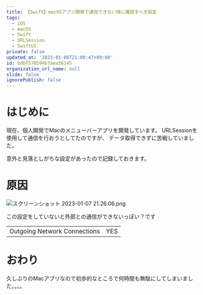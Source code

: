 ```yaml
---
title: 【Swift】macOSアプリ開発で通信できない時に確認すべき設定
tags:
  - iOS
  - macOS
  - Swift
  - URLSession
  - SwiftUI
private: false
updated_at: '2023-01-08T21:00:47+09:00'
id: bdbf570594b7aea36145
organization_url_name: null
slide: false
ignorePublish: false
---
```

# はじめに
現在、個人開発でMacのメニューバーアプリを開発しています。
URLSessionを使用して通信を行おうとしてたのですが、
データ取得できずに苦戦していました。

意外と見落としがちな設定があったので記録しておきます。

# 原因
![スクリーンショット 2023-01-07 21.26.06.png](https://qiita-image-store.s3.ap-northeast-1.amazonaws.com/0/1745371/cf3038f1-1dcd-2ac6-4751-b12b5cb16bd3.png)

この設定をしていないと外部との通信ができないっぽい？です

|||
|-|-|
|Outgoing Network Connections|YES|

# おわり
久しぶりのMacアプリなので初歩的なところで何時間も無駄にしてしまいました。。。。

